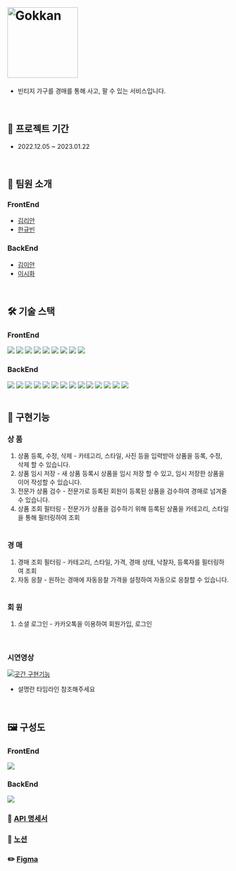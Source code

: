<br>

# <img src="https://user-images.githubusercontent.com/78466780/213652916-5df85e69-d76a-459b-9452-7d0584e7e55b.png" alt="Gokkan" width="160px">

- 빈티지 가구를 경매를 통해 사고, 팔 수 있는 서비스입니다.

<br>

## 📅 프로젝트 기간

- 2022.12.05 ~ 2023.01.22

 <br>

## 🎎 팀원 소개

<h3>FrontEnd</h3>

- [김리안](https://github.com/lianKim)
- [한규빈](https://github.com/kyubhinhan)

<h3>BackEnd</h3>

- [김이안](https://github.com/kormeian)
- [이시화](https://github.com/roomdoor)

<br>

## 🛠️ 기술 스택

<section>
    <h3>FrontEnd</h3>
<div>
    <img src="https://img.shields.io/badge/HTML5-E34F26?&style=flat-square&logo=html5&logoColor=white">
    <img src="https://img.shields.io/badge/CSS-1572B6?&style=flat-square&logo=css3&logoColor=white">
    <img src="https://img.shields.io/badge/Typescript-3178C6?&style=flat-square&logo=typescript&logoColor=white">
    <img src="https://img.shields.io/badge/Vite-646CFF?&style=flat-square&logo=vite&logoColor=white">
    <img src="https://img.shields.io/badge/React-61DAFB?&style=flat-square&logo=react&logoColor=white">
    <img src="https://img.shields.io/badge/Styled Component-DB7093?&style=flat-square&logo=styledcomponents&logoColor=white">
    <img src="https://img.shields.io/badge/Jotai-lightgrey?&style=flat-square&logo=jotai&logoColor=white">
    <img src="https://img.shields.io/badge/Github Actions-2088FF?&style=flat-square&logo=githubactions&logoColor=white">
    <img src="https://img.shields.io/badge/Amazon S3-569A31?&style=flat-square&logo=amazons3&logoColor=white">
</div>
    <h3>BackEnd</h3>
<div>
    <img src="https://img.shields.io/badge/Java-ED8B00?style=flat-square&logo=coffeeScript&logoColor=white">
    <img src="https://img.shields.io/badge/Spring%20Boot-6DB33F?style=flat-square&logo=springBoot&logoColor=white">
    <img src="https://img.shields.io/badge/Spring%20Security-6DB33F?style=flat-sqaure&logo=springSecurity&logoColor=white">
    <img src="https://img.shields.io/badge/Spring%20Data%20Jpa-6DB33F?style=flat-sqaure&logoColor=white">
    <img src="https://img.shields.io/badge/OAuth2-EC1C24?style=flat-sqaure&logoColor=white">
    <img src="https://img.shields.io/badge/QueryDsl-5d9bb9?style=flat-sqaure&logoColor=white">
    <img src="https://img.shields.io/badge/MySQL-4479A1?style=flat-sqaure&logo=MySQL&logoColor=white">
    <img src="https://img.shields.io/badge/Redis-DC382D?style=flat-sqaure&logo=Redis&logoColor=white">
    <img src="https://img.shields.io/badge/Json%20Web%20Token-442e2e?style=flat-sqaure&logo=jSONWebTokens&logoColor=white">
    <img src="https://img.shields.io/badge/Swagger-85EA2D?style=flat-sqaure&logo=swagger&logoColor=white">
    <img src="https://img.shields.io/badge/-SockJS-lightgrey?style=flat-sqaure&logoColor=white">
    <img src="https://img.shields.io/badge/Stomp-3b5c6b?style=flat-sqaure&logoColor=white">
    <img src="https://img.shields.io/badge/Docker-2496ED?style=flat-sqaure&logo=Docker&logoColor=white">
    <img src="https://img.shields.io/badge/Jenkins-D24939?style=flat-sqaure&logo=Jenkins&logoColor=white">
</div>
</section>
<br>

## 📌 구현기능

<h3>상 품</h3>

1. 상품 등록, 수정, 삭제 - 카테고리, 스타일, 사진 등을 입력받아 상품을 등록, 수정, 삭제 할 수 있습니다.</br>
2. 상품 임시 저장 - 새 상품 등록시 상품을 임시 저장 할 수 있고, 임시 저장한 상품을 이어 작성할 수 있습니다.</br>
3. 전문가 상품 검수 - 전문가로 등록된 회원이 등록된 상품을 검수하여 경매로 넘겨줄 수 있습니다.</br>
4. 상품 조회 필터링 - 전문가가 상품을 검수하기 위해 등록된 상품을 카테고리, 스타일을 통해 필터링하여 조회</br>
   </br>

<h3>경 매</h3>

1. 경매 조회 필터링 - 카테고리, 스타일, 가격, 경매 상태, 낙찰자, 등록자를 필터링하여 조회</br>
2. 자동 응찰 - 원하는 경매에 자동응찰 가격을 설정하여 자동으로 응찰할 수 있습니다.</br>
   </br>

<h3>회 원</h3>

1. 소셜 로그인 - 카카오톡을 이용하여 회원가입, 로그인</br>

<br>
<h3> 시연영상 </h3>

[![곳간 구현기능](http://img.youtube.com/vi/9O4lv17Ql7E/0.jpg)](https://youtube.com/watch?v=9O4lv17Ql7E&si=EnSIkaIECMiOmarE)
- 설명란 타임라인 참조해주세요
<br>

## 🖼️ 구성도

<h3>FrontEnd</h3>
<img src="https://user-images.githubusercontent.com/108394338/214552512-6b476fdb-0c0b-49ef-9776-0f56f7dcb2e0.png" />
<br />
<h3>BackEnd</h3>
<img src="https://user-images.githubusercontent.com/78466780/214516810-64c2ad97-18eb-42cb-a093-7ce072703710.jpg">
<br>

### 📗 [API 명세서](http://3.38.59.40:8080/swagger-ui/index.html#/)

### 💾 [노션](https://fate-soprano-45d.notion.site/Gokkan-33f160a49d994c0eac1cb237b768fd13)

### ✏️ [Figma](https://www.figma.com/file/AUkFFhRZln5S5PYp9zgvXz/Gokkan-UI?node-id=0%3A1&t=JhSvLc7xt2WzzCmV-1)

<br>

